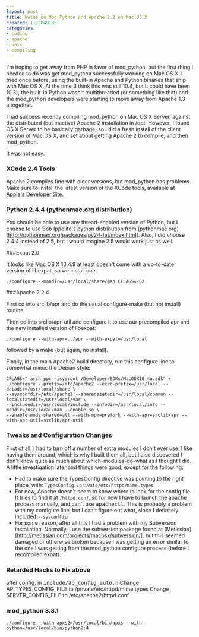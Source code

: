```yaml
---
layout: post
title: Notes on Mod_Python and Apache 2.2 on Mac OS X
created: 1178049105
categories:
- coding
- apache
- unix
- compiling
---
```

I'm hoping to get away from PHP in favor of mod_python, but the first thing I needed to do was get mod_python successfully working on Mac OS X. I tried once before, using the built-in Apache and Python binaries that ship with Mac OS X. At the time (I think this was still 10.4, but it could have been 10.3), the built-in Python wasn't multithreaded (or something like that) and the mod_python developers were starting to move away from Apache 1.3 altogether.

I had success recently compiling mod_python on Mac OS X Server, against the distributed (but inactive) Apache 2 installation in /opt. However, I found OS X Server to be basically garbage, so I did a fresh install of the client version of Mac OS X, and set about getting Apache 2 to compile, and then mod_python.

It was not easy.

### XCode 2.4 Tools

Apache 2 compiles fine with older versions, but mod_python has problems. Make sure to install the latest version of the XCode tools, available at <a href="http://developer.apple.com">Apple's Developer Site</a>.

### Python 2.4.4 (pythonmac.org distribution)
You should be able to use any thread-enabled version of Python, but I choose to use Bob Ippolito's python distribution from (pythonmac.org)[http://pythonmac.org/packages/py24-fat/index.html]. Also, I did choose 2.4.4 instead of 2.5, but I would imagine 2.5 would work just as well.

###Expat 2.0

It looks like Mac OS X 10.4.9 at least doesn't come with a up-to-date version of libexpat, so we install one.

	./configure --mandir=/usr/local/share/man CFLAGS=-O2


###Apache 2.2.4

First cd into srclib/apr and do the usual configure-make (but not install) routine

Then cd into srclib/apr-util and configure it to use our precompiled apr and the new installed version of libexpat:

	./configure --with-apr=../apr --with-expat=/usr/local

followed by a make (but again, no install).

Finally, in the main Apache2 build directory, run this configure line to somewhat mimic the Debian style:

	CFLAGS="-arch ppc -isysroot /Developer/SDKs/MacOSX10.4u.sdk" \
	./configure --prefix=/etc/apache2 --exec-prefix=/usr/local --datadir=/usr/local/share \
	--sysconfdir=/etc/apache2 --sharedstatedir=/usr/local/common --localstatedir=/usr/local/var \
	--includedir=/usr/local/include --infodir=/usr/local/info --mandir=/usr/local/man --enable-so \
	--enable-mods-shared=all --with-mpm=prefork --with-apr=srclib/apr --with-apr-util=srclib/apr-util

### Tweaks and Configuration Changes

First of all, I had to turn off a number of extra modules I don't ever use. I like having them around, which is why I built them all, but I also discovered I don't know quite as much about which-modules-do-what as I thought I did. A little investigation later and things were good, except for the following:

* Had to make sure the TypesConfig directive was pointing to the right place, with: `TypesConfig /private/etc/httpd/mime.types`
* For now, Apache doesn't seem to know where to look for the config file. It tries to find it at `/httpd.conf`, so for now I have to launch the apache process manually, and can't use <tt>apachectl</tt>. This is probably a problem with my configure line, but I can't figure out what, since I definitely included `--sysconfdir`
* For some reason, after all this I had a problem with my Subversion installation. Normally, I use the subversion package found at (Metissian)[http://metissian.com/projects/macosx/subversion/], but this seemed damaged or otherwise broken because I was getting an error similar to the one I was getting from the mod_python configure process (before I recompiled expat).

### Retarded Hacks to Fix above

after config, in <tt>include/ap_config_auto.h</tt>
Change AP_TYPES_CONFIG_FILE to /private/etc/httpd/mime.types
Change SERVER_CONFIG_FILE to /etc/apache2/httpd.conf

### mod_python 3.3.1

	./configure --with-apxs2=/usr/local/bin/apxs --with-python=/usr/local/bin/python2.4
